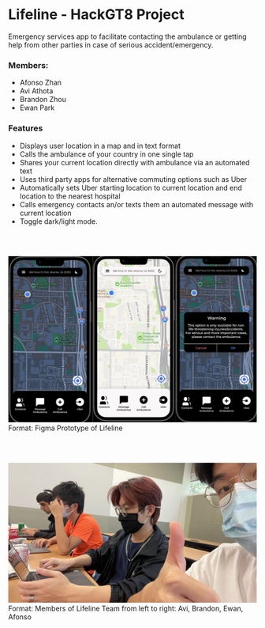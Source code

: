 # Lifeline - HackGT8 Project  
Emergency services app to facilitate contacting the ambulance or getting help from other parties in case of serious accident/emergency.

### Members:  
* Afonso Zhan  
* Avi Athota  
* Brandon Zhou  
* Ewan Park  

### Features
* Displays user location in a map and in text format
* Calls the ambulance of your country in one single tap
* Shares your current location directly with ambulance via an automated text
* Uses third party apps for alternative commuting options such as Uber
* Automatically sets Uber starting location to current location and end location to the nearest hospital
* Calls emergency contacts an/or texts them an automated message with current location
* Toggle dark/light mode. 

<br/><br/>
  

![Prototype](/images/figma_prototype.jpg)
Format: Figma Prototype of Lifeline  
  
<br/><br/>  

![Member](/images/members.jpg)
Format: Members of Lifeline Team from left to right: Avi, Brandon, Ewan, Afonso

